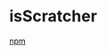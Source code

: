 # isScratcher

[npm](https://npmjs.com/package/isscratcher)
<!-- is available under the GPLv3 license. -->
